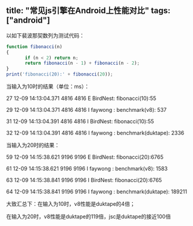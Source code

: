 title: "常见js引擎在Android上性能对比"
tags: ["android"]
---

以如下裴波那契数列为测试代码：

```javascript
function fibonacci(n)
{
       if (n < 2) return n;
       return fibonacci(n - 1) + fibonacci(n - 2);
}
print('fibonacci(20):' + fibonacci(20));
```
当输入为10时的结果（单位：ms）：

27 12-09 14:13:04.371  4816  4816 E BirdNest: fibonacci(10):55

29 12-09 14:13:04.371  4816  4816 I faywong : benchmark(v8): 537

31 12-09 14:13:04.391  4816  4816 I BirdNest: fibonacci(10):55

32 12-09 14:13:04.391  4816  4816 I faywong : benchmark(duktape): 2336

当输入为20时的结果：

59 12-09 14:15:38.621  9196  9196 E BirdNest: fibonacci(20):6765

61 12-09 14:15:38.621  9196  9196 I faywong : benchmark(v8): 1583

63 12-09 14:15:38.841  9196  9196 I BirdNest: fibonacci(20):6765

64 12-09 14:15:38.841  9196  9196 I faywong : benchmark(duktape): 189211

 

大致汇总下：在输入为10时，v8性能是duktape的4倍；

在输入为20时，v8性能是duktape的119倍，jsc是duktape的接近100倍
